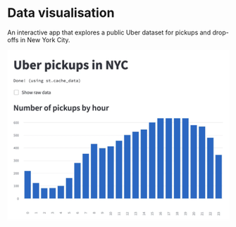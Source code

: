 # Data visualisation

An interactive app that explores a public Uber dataset for pickups and drop-offs in New York City. 

![](screenshot.webp)